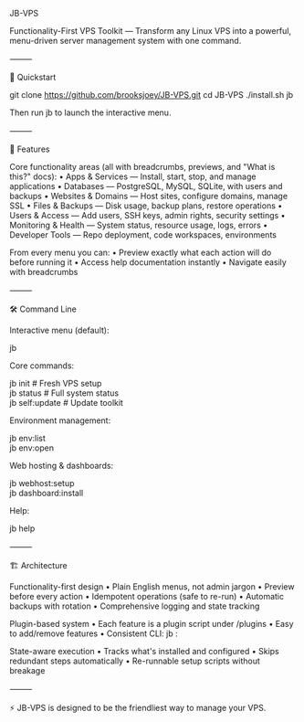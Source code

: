 JB-VPS

Functionality-First VPS Toolkit — Transform any Linux VPS into a powerful, menu-driven server management system with one command.

⸻

🚀 Quickstart

git clone https://github.com/brooksjoey/JB-VPS.git
cd JB-VPS
./install.sh
jb

Then run jb to launch the interactive menu.

⸻

🎯 Features

Core functionality areas (all with breadcrumbs, previews, and "What is this?" docs):
 • Apps & Services — Install, start, stop, and manage applications
 • Databases — PostgreSQL, MySQL, SQLite, with users and backups
 • Websites & Domains — Host sites, configure domains, manage SSL
 • Files & Backups — Disk usage, backup plans, restore operations
 • Users & Access — Add users, SSH keys, admin rights, security settings
 • Monitoring & Health — System status, resource usage, logs, errors
 • Developer Tools — Repo deployment, code workspaces, environments

From every menu you can:
 • Preview exactly what each action will do before running it
 • Access help documentation instantly
 • Navigate easily with breadcrumbs

⸻

🛠️ Command Line

Interactive menu (default):

jb

Core commands:

jb init          # Fresh VPS setup  
jb status        # Full system status  
jb self:update   # Update toolkit  

Environment management:

jb env:list  
jb env:open <name>  

Web hosting & dashboards:

jb webhost:setup  
jb dashboard:install  

Help:

jb help


⸻

🏗️ Architecture

Functionality-first design
 • Plain English menus, not admin jargon
 • Preview before every action
 • Idempotent operations (safe to re-run)
 • Automatic backups with rotation
 • Comprehensive logging and state tracking

Plugin-based system
 • Each feature is a plugin script under /plugins
 • Easy to add/remove features
 • Consistent CLI: jb <plugin>:<action>

State-aware execution
 • Tracks what's installed and configured
 • Skips redundant steps automatically
 • Re-runnable setup scripts without breakage

⸻

⚡️ JB-VPS is designed to be the friendliest way to manage your VPS.
